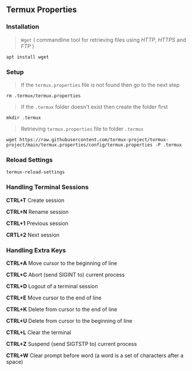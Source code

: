 ## Termux Properties

### Installation

> `Wget` ( commandline tool for retrieving files using _HTTP_, _HTTPS_ and _FTP_ )
```
apt install wget
```

### Setup

> If the `termux.properties` file is not found then go to the next step

```
rm .termux/termux.properties
```

> If the `.termux` folder doesn't exist then create the folder first

```
mkdir .termux
```

> Retrieving ``termux.properties`` file to folder `.termux`
```
wget https://raw.githubusercontent.com/tormux-project/tormux-project/main/termux.properties/config/termux.properties -P .termux
```

### Reload Settings
```
termux-reload-settings
```

### Handling Terminal Sessions

__CTRL+T__ Create session

__CTRL+N__ Rename session

__CTRL+1__ Previous session

__CRTL+2__ Next session

### Handling Extra Keys

__CTRL+A__  Move cursor to the beginning of line

__CTRL+C__  Abort (send SIGINT to) current process

__CTRL+D__  Logout of a terminal session

__CTRL+E__  Move cursor to the end of line

__CTRL+K__  Delete from cursor to the end of line

__CTRL+U__  Delete from cursor to the beginning of line

__CTRL+L__  Clear the terminal

__CTRL+Z__  Suspend (send SIGTSTP to) current process

__CTRL+W__  Clear prompt before word (a word is a set of characters after a space)
